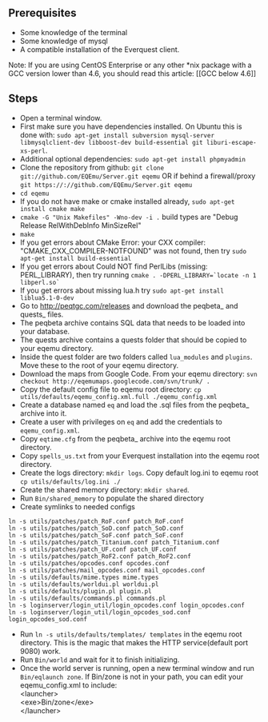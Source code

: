 Prerequisites
-------------

* Some knowledge of the terminal
* Some knowledge of mysql
* A compatible installation of the Everquest client.

Note:  If you are using CentOS Enterprise or any other *nix package with a GCC version lower than 4.6, you should read this article: [[GCC below 4.6]]

Steps
-----

* Open a terminal window.
* First make sure you have dependencies installed. On Ubuntu this is done with: `sudo apt-get install subversion mysql-server libmysqlclient-dev libboost-dev build-essential git liburi-escape-xs-perl`.
* Additional optional dependencies: `sudo apt-get install phpmyadmin`
* Clone the repository from github: `git clone git://github.com/EQEmu/Server.git eqemu` 
   OR if behind a firewall/proxy `git https://://github.com/EQEmu/Server.git eqemu`
* `cd eqemu`
* If you do not have make or cmake installed already, `sudo apt-get install cmake make`
* `cmake -G "Unix Makefiles" -Wno-dev -i .`  build types are "Debug Release RelWithDebInfo MinSizeRel"
* `make`
* If you get errors about CMake Error: your CXX compiler: "CMAKE_CXX_COMPILER-NOTFOUND" was not found, then try  `sudo apt-get install build-essential`
* If you get errors about Could NOT find PerlLibs (missing: PERL_LIBRARY), then try running ``cmake . -DPERL_LIBRARY=`locate -n 1 libperl.so` ``
* If you get errors about missing lua.h try `sudo apt-get install liblua5.1-0-dev`
* Go to http://peqtgc.com/releases and download the peqbeta_ and quests_ files.
* The peqbeta archive contains SQL data that needs to be loaded into your database.
* The quests archive contains a quests folder that should be copied to your eqemu directory.
* Inside the quest folder are two folders called `lua_modules` and `plugins`. Move these to the root of your eqemu directory.
* Download the maps from Google Code. From your eqemu directory: `svn checkout http://eqemumaps.googlecode.com/svn/trunk/ .`
* Copy the default config file to eqemu root directory: `cp utils/defaults/eqemu_config.xml.full ./eqemu_config.xml`
* Create a database named `eq` and load the .sql files from the peqbeta_ archive into it. 
* Create a user with privileges on `eq` and add the credentials to `eqemu_config.xml`.
* Copy `eqtime.cfg` from the peqbeta_ archive into the eqemu root directory.
* Copy `spells_us.txt` from your Everquest installation into the eqemu root directory.
* Create the logs directory: `mkdir logs`. 
    Copy default log.ini to eqemu root `cp utils/defaults/log.ini ./`
* Create the shared memory directory: `mkdir shared`.
* Run `Bin/shared_memory` to populate the shared directory
* Create symlinks to needed configs
~~~ 
ln -s utils/patches/patch_RoF.conf patch_RoF.conf
ln -s utils/patches/patch_SoD.conf patch_SoD.conf
ln -s utils/patches/patch_SoF.conf patch_SoF.conf
ln -s utils/patches/patch_Titanium.conf patch_Titanium.conf
ln -s utils/patches/patch_UF.conf patch_UF.conf
ln -s utils/patches/patch_RoF2.conf patch_RoF2.conf
ln -s utils/patches/opcodes.conf opcodes.conf
ln -s utils/patches/mail_opcodes.conf mail_opcodes.conf
ln -s utils/defaults/mime.types mime.types
ln -s utils/defaults/worldui.pl worldui.pl
ln -s utils/defaults/plugin.pl plugin.pl
ln -s utils/defaults/commands.pl commands.pl
ln -s loginserver/login_util/login_opcodes.conf login_opcodes.conf
ln -s loginserver/login_util/login_opcodes_sod.conf login_opcodes_sod.conf
~~~

* Run `ln -s utils/defaults/templates/ templates` in the eqemu root directory.  This is the magic that makes the HTTP service(default port 9080) work.
* Run `Bin/world` and wait for it to finish initializing.
* Once the world server is running, open a new terminal window and run `Bin/eqlaunch zone`. If Bin/zone is not in your path, you can edit your eqemu_config.xml to include:<br />
\<launcher><br />
\<exe>Bin/zone\</exe><br />
\</launcher><br />